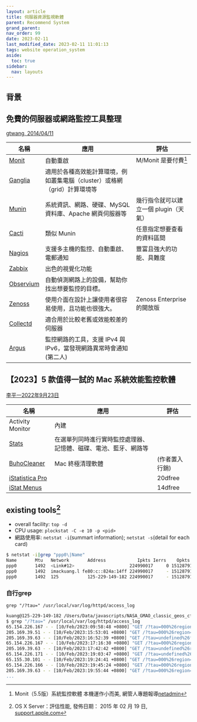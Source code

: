 ```yaml
---
layout: article
title: 伺服器資源監視軟體
parent: Recommend System
grand_parent: 
nav_order: 99
date: 2023-02-11
last_modified_date: 2023-02-11 11:01:13
tags: website operation_system
aside:
  toc: true
sidebar:
  nav: layouts
---
```


## 背景

## 免費的伺服器或網路監控工具整理

[gtwang, 2014/04/11](https://blog.gtwang.org/useful-tools/free-server-and-network-monitoring/)

名稱|應用|評估|
-|-|-
[Monit][Monit]|自動重啟|M/Monit 是要付費[^1]
[Ganglia][Ganglia]|適用於各種高效能計算環境，例如叢集電腦（cluster）或格網（grid）計算環境等|
[Munin][Munin]|系統資訊、網路、硬碟、MySQL 資料庫、Apache 網頁伺服器等|幾行指令就可以建立一個 plugin（天氣）
[Cacti][Cacti]|類似 Munin|任意指定想要查看的資料區間
[Nagios][Nagios]|支援多主機的監控、自動重啟、電郵通知|豐富且強大的功能、具難度
[Zabbix][Zabbix]|出色的視覺化功能|
[Observium][Observium]|自動偵測網路上的設備，幫助你找出想要監控的目標。|
[Zenoss][Zenoss]|使用介面在設計上讓使用者很容易使用，且功能也很強大。|Zenoss Enterprise 的開放版
[Collectd][Collectd]|適合用於比較老舊或效能較差的伺服器|
[Argus][Argus]|監控網路的工具，支援 IPv4 與 IPv6，當發現網路異常時會通知(第二人)|

## 【2023】5 款值得一試的 Mac 系統效能監控軟體

[李平一2022年9月23日][drbuho]

名稱|應用|評估|
-|-|-
Activity Monitor|內建|
[Stats][Stats]|在選單列同時進行實時監控處理器、記憶體、磁碟、電池、藍牙、網路等|
[BuhoCleaner][BuhoCleaner]|Mac 終極清理軟體|(作者置入行銷)
[iStatistica Pro][iStatistica Pro]||20dfree
[iStat Menus][iStat Menus]||14dfree

## existing tools[^2]

- overall facility: `top -d`
- CPU usage: `plockstat -C -e 10 -p <pid>`
- 網路使用率: `netstat -i`(summart information); `netstat -s`(detail for each card)

```bash
$ netstat -i|grep "ppp0\|Name"
Name       Mtu   Network       Address            Ipkts Ierrs    Opkts Oerrs  Coll
ppp0       1492  <Link#12>                     224990017     0 151287917    31     0
ppp0       1492  imackuang.l fe80:c::824a:14ff 224990017     - 151287917     -     -
ppp0       1492  125           125-229-149-182 224990017     - 151287917     -     -
```

### 自行grep

`grep "/?tau=" /usr/local/var/log/httpd/access_log`

```bash
kuang@125-229-149-182 /Users/Data/javascripts/NASA_GMAO_classic_geos_cf/classic_geos_cf/express-locallibrary-tutorial/public/cf/classic_geos_cf
$ grep "/?tau=" /usr/local/var/log/httpd/access_log
65.154.226.167 - - [10/Feb/2023:09:58:48 +0800] "GET /?tau=000%26region=nam%26fcst=20230206t120000%26field=no2 HTTP/1.1" 200 9683
205.169.39.51 - - [10/Feb/2023:15:53:01 +0800] "GET /?tau=000%26region=nam%26fcst=20230206t120000%26field=o3 HTTP/1.1" 200 9683
205.169.39.63 - - [10/Feb/2023:16:52:39 +0800] "GET /?tau=undefined%26fcst=undefined%26field=undefined%26region=se%5fchina HTTP/1.1" 200 9683
65.154.226.167 - - [10/Feb/2023:17:16:30 +0800] "GET /?tau=000%26region=nam%26fcst=20230206t120000%26field=pm2.5 HTTP/1.1" 200 9683
205.169.39.63 - - [10/Feb/2023:17:42:42 +0800] "GET /?tau=undefined%26region=undefined%26fcst=undefined%26field=so2 HTTP/1.1" 200 9683
65.154.226.171 - - [10/Feb/2023:19:03:47 +0800] "GET /?tau=undefined%26region=taiwan%26fcst=undefined%26field=pm2.5 HTTP/1.1" 200 9683
65.155.30.101 - - [10/Feb/2023:19:24:41 +0800] "GET /?tau=000%26region=nam%26fcst=20230206t120000%26field=so2 HTTP/1.1" 200 9683
65.154.226.166 - - [10/Feb/2023:19:45:24 +0800] "GET /?tau=000%26region=nam%26fcst=20230206t120000%26field=pm2.5 HTTP/1.1" 200 9683
205.169.39.63 - - [10/Feb/2023:19:55:44 +0800] "GET /?tau=000%26region=nam%26fcst=20230206t120000%26field=co 
...
```

[Monit]: http://mmonit.com/monit/ "Monit 是一個開放原始碼的整合性工具，它不只會監控系統的狀態，在系統出現異常時，他還會根據設定採取一些補救措施，例如當資料庫的服務中斷時，你可以設定讓它嘗試重新啟動（restart），而通常這樣的問題也都是這樣處理的。"
[Ganglia]: http://ganglia.info/ "可擴充性的分散式系統監控工具"
[Munin]: http://munin-monitoring.org/ ""
[Cacti]: http://www.cacti.net/ "類似 Munin，但可任意指定要查看的資料區間。"
[Nagios]: http://www.nagios.org/ "功能豐富且強大，但安裝與設定較複雜。"
[Zabbix]: http://www.zabbix.com/ "視覺化功能、各種訊息通知"
[Observium]: http://www.observium.org/ "適用於 Linux、BSD 與 Cisco 設備，有詳細的圖表顯示功能。"
[Zenoss]: http://www.zenoss.com/ "支援 Nagios plugin，介面簡單容易使用。"
[Collectd]: http://collectd.org/ "效能高，較不占系統資源，適合低階伺服器或崁入式的系統"
[Argus]: http://argus.tcp4me.com/ "專門監控網路，支援 IPv4 與 IPv6"
[1]: https://www.netadmin.com.tw/netadmin/zh-tw/feature/C26DA1E77A7440DDAA36B7AE0BC373A4 
[drbuho]: https://www.drbuho.com/zh-tw/how-to/best-mac-performance-monitor "\【2023】5 款值得一試的 Mac 系統效能監控軟體"
[Stats]: https://insmac.org/macosx/4493-stats.html "Keeping an eye on your Mac's hardware and resource usage is helpful, but there is no accessible way to do so without third-party utilities."
[BuhoCleaner]: https://www.drbuho.com/zh-tw "Mac 終極清理軟體"
[iStatistica Pro]: https://apps.apple.com/tw/app/istatistica-pro/id1447778660?mt=12 "app store: iStatistica Pro is an advanced system monitor for macOS."
[iStat Menus]: https://apps.apple.com/tw/app/istat-menus/id1319778037?mt=12 "app store: The most powerful system monitoring app for macOS, right in your menubar."

[^1]: Monit（5.5版）系統監控軟體 本機運作小而美, 網管人專題報導[netadmin][1]
[^2]: OS X Server：評估性能,  發佈日期： 2015 年 02 月 19 日, [support.apple.com][2]

[2]: https://support.apple.com/zh-tw/HT201671 "如何利用工序指令，來評估執行 Mac OS X Server v10.4 或以上版本的伺服器性能，主要重點在於辨識主要資源的使用率：CPU、磁碟儲存空間和網路。"
